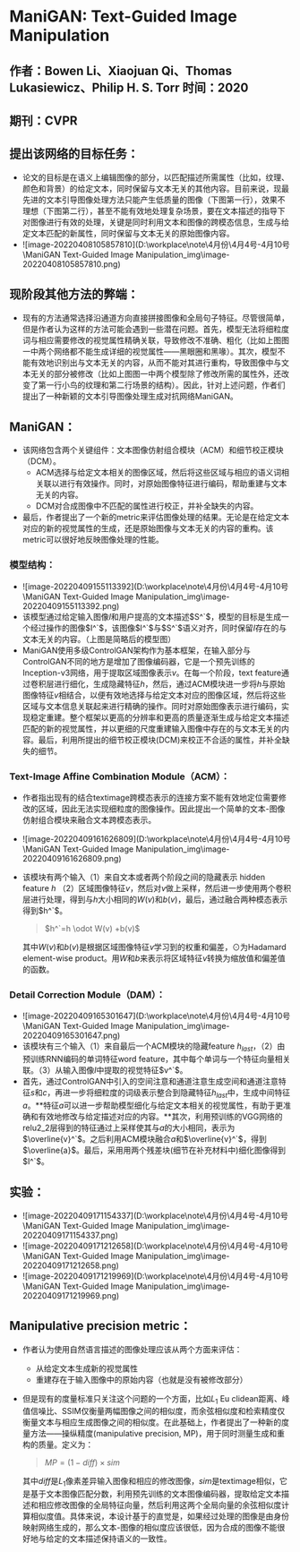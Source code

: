 # ManiGAN: Text-Guided Image Manipulation

## 作者：Bowen Li、Xiaojuan Qi、Thomas Lukasiewicz、Philip H. S. Torr  时间：2020

## 期刊：CVPR

## 提出该网络的目标任务：

* 论文的目标是在语义上编辑图像的部分，以匹配描述所需属性（比如，纹理、颜色和背景）的给定文本，同时保留与文本无关的其他内容。目前来说，现最先进的文本引导图像处理方法只能产生低质量的图像（下图第一行），效果不理想（下图第二行），甚至不能有效地处理复杂场景，要在文本描述的指导下对图像进行有效的处理，关键是同时利用文本和图像的跨模态信息，生成与给定文本匹配的新属性，同时保留与文本无关的原始图像内容。
* ![image-20220408105857810](D:\workplace\note\4月份\4月4号-4月10号\ManiGAN Text-Guided Image Manipulation_img\image-20220408105857810.png)

## 现阶段其他方法的弊端：

* 现有的方法通常选择沿通道方向直接拼接图像和全局句子特征。尽管很简单，但是作者认为这样的方法可能会遇到一些潜在问题。首先，模型无法将细粒度词与相应需要修改的视觉属性精确关联，导致修改不准确、粗化（比如上图图一中两个网络都不能生成详细的视觉属性——黑眼圈和黑喙）。其次，模型不能有效地识别出与文本无关的内容，从而不能对其进行重构，导致图像中与文本无关的部分被修改（比如上图图一中两个模型除了修改所需的属性外，还改变了第一行小鸟的纹理和第二行场景的结构）。因此，针对上述问题，作者们提出了一种新颖的文本引导图像处理生成对抗网络ManiGAN。

## ManiGAN：

* 该网络包含两个关键组件：文本图像仿射组合模块（ACM）和细节校正模块（DCM）。
  * ACM选择与给定文本相关的图像区域，然后将这些区域与相应的语义词相关联以进行有效操作。同时，对原始图像特征进行编码，帮助重建与文本无关的内容。
  * DCM对合成图像中不匹配的属性进行校正，并补全缺失的内容。
* 最后，作者提出了一个新的metric来评估图像处理的结果。无论是在给定文本对应的新的视觉属性的生成，还是原始图像与文本无关的内容的重构。该metric可以很好地反映图像处理的性能。

### 模型结构：

* ![image-20220409155113392](D:\workplace\note\4月份\4月4号-4月10号\ManiGAN Text-Guided Image Manipulation_img\image-20220409155113392.png)
* 该模型通过给定输入图像$I$和用户提高的文本描述$S^`$，模型的目标是生成一个经过操作的图像$I^`$，该图像$I^`$与$S^`$语义对齐，同时保留$I$存在的与文本无关的内容。（上图是简略后的模型图）
* ManiGAN使用多级ControlGAN架构作为基本框架，在输入部分与ControlGAN不同的地方是增加了图像编码器，它是一个预先训练的Inception-v3网络，用于提取区域图像表示$v$。在每一个阶段，text feature通过卷积层进行细化，生成隐藏特征$h$，然后，通过ACM模块进一步将$h$与原始图像特征$v$相结合，以便有效地选择与给定文本对应的图像区域，然后将这些区域与文本信息关联起来进行精确的操作。同时对原始图像表示进行编码，实现稳定重建。整个框架以更高的分辨率和更高的质量逐渐生成与给定文本描述匹配的新的视觉属性，并以更细的尺度重建输入图像中存在的与文本无关的内容。最后，利用所提出的细节校正模块(DCM)来校正不合适的属性，并补全缺失的细节。

### Text-Image Affine Combination Module（ACM）：

* 作者指出现有的结合textimage跨模态表示的连接方案不能有效地定位需要修改的区域，因此无法实现细粒度的图像操作。因此提出一个简单的文本-图像仿射组合模块来融合文本跨模态表示。

* ![image-20220409161626809](D:\workplace\note\4月份\4月4号-4月10号\ManiGAN Text-Guided Image Manipulation_img\image-20220409161626809.png)

* 该模块有两个输入（1）来自文本或者两个阶段之间的隐藏表示 hidden feature $h$ （2）区域图像特征$v$，然后对$v$做上采样，然后进一步使用两个卷积层进行处理，得到与$h$大小相同的$W(v)$和$b(v)$，最后，通过融合两种模态表示得到$h^`$。

  > $h^`=h \odot W(v) +b(v)$

  其中$W(v)$和$b(v)$是根据区域图像特征$v$学习到的权重和偏差，$\odot$为Hadamard element-wise product。用$W$和$b$来表示将区域特征$v$转换为缩放值和偏差值的函数。

### Detail Correction Module（DAM）：

* ![image-20220409165301647](D:\workplace\note\4月份\4月4号-4月10号\ManiGAN Text-Guided Image Manipulation_img\image-20220409165301647.png)
* 该模块有三个输入（1）来自最后一个ACM模块的隐藏feature $h_{last}$，（2）由预训练RNN编码的单词特征word feature，其中每个单词与一个特征向量相关联。（3）从输入图像$I$中提取的视觉特征$v^`$。
* 首先，通过ControlGAN中引入的空间注意和通道注意生成空间和通道注意特征$s$和$c$，再进一步将细粒度的词级表示整合到隐藏特征$h_{last}$中，生成中间特征$a$。**特征$a$可以进一步帮助模型细化与给定文本相关的视觉属性，有助于更准确和有效地修改与给定描述对应的内容。**其次，利用预训练的VGG网络的relu2_2层得到的特征通过上采样使其与$a$的大小相同，表示为$\overline{v}^`$。之后利用ACM模块融合$a$和$\overline{v}^`$，得到$\overline{a}$。最后，采用用两个残差块(细节在补充材料中)细化图像得到$I^`$。

## 实验：

* ![image-20220409171154337](D:\workplace\note\4月份\4月4号-4月10号\ManiGAN Text-Guided Image Manipulation_img\image-20220409171154337.png)
* ![image-20220409171212658](D:\workplace\note\4月份\4月4号-4月10号\ManiGAN Text-Guided Image Manipulation_img\image-20220409171212658.png)
* ![image-20220409171219969](D:\workplace\note\4月份\4月4号-4月10号\ManiGAN Text-Guided Image Manipulation_img\image-20220409171219969.png)

## Manipulative precision metric：

* 作者认为使用自然语言描述的图像处理应该从两个方面来评估：

  * 从给定文本生成新的视觉属性
  * 重建存在于输入图像中的原始内容（也就是没有被修改部分）

* 但是现有的度量标准只关注这个问题的一个方面，比如$L_1$ Eu clidean距离、峰值信噪比、SSIM仅衡量两幅图像之间的相似度，而余弦相似度和检索精度仅衡量文本与相应生成图像之间的相似度。在此基础上，作者提出了一种新的度量方法——操纵精度(manipulative precision, MP)，用于同时测量生成和重构的质量。定义为：

  > $MP=(1-diff) \times sim$

  其中$diff$是$L_1$像素差异输入图像和相应的修改图像，$sim$是textimage相似，它是基于文本图像匹配分数，利用预先训练的文本图像编码器，提取给定文本描述和相应修改图像的全局特征向量，然后利用这两个全局向量的余弦相似度计算相似度值。具体来说，本设计基于的直觉是，如果经过处理的图像是由身份映射网络生成的，那么文本-图像的相似度应该很低，因为合成的图像不能很好地与给定的文本描述保持语义的一致性。

